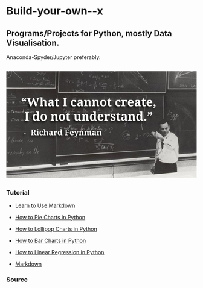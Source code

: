# Build-your-own--x
## Programs/Projects for Python, mostly Data Visualisation.
Anaconda-Spyder/Jupyter preferably.

![](Richard%20Feynman.png)
 ----
 ### Tutorial
 * [Learn to Use Markdown](https://guides.github.com/features/mastering-markdown/)
 
 * [How to Pie Charts in Python](https://matplotlib.org/stable/gallery/pie_and_polar_charts/pie_features.html)
 * [How to Lollipop Charts in Python](https://www.geeksforgeeks.org/create-lollipop-charts-with-pandas-and-matplotlib/)
 * [How to Bar Charts in Python](https://www.w3schools.com/python/matplotlib_scatter.asp)

 * [How to Linear Regression in Python](https://realpython.com/linear-regression-in-python/)
  * [Markdown](https://guides.github.com/features/mastering-markdown/)
 ### Source

 
